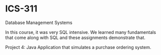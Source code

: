 # ICS-311
Database Management Systems

In this course, it was very SQL intensive. We learned many fundamentals that come along with SQL and these assignments demonstrate that. 

Project 4: Java Application that simulates a purchase ordering system.

